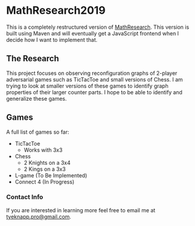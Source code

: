 # MathResearch2019

This is a completely restructured version of [MathResearch](https://github.com/tyeknapp2/MathResearch). This version is built using Maven and will eventually get a JavaScript frontend when I decide how I want to implement that.

## The Research

This project focuses on observing reconfiguration graphs of 2-player adversarial games such as TicTacToe and small versions of Chess. I am trying to look at smaller versions of these games to identify graph properties of their larger counter parts. I hope to be able to identify and generalize these games.


## Games
A full list of games so far:
* TicTacToe
  * Works with 3x3
* Chess
  * 2 Knights on a 3x4
  * 2 Kings on a 3x3
* L-game (To Be Implemented)
* Connect 4 (In Progress)

### Contact Info
If you are interested in learning more feel free to email me at tyeknapp.pro@gmail.com.
